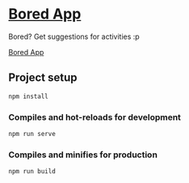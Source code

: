 # [Bored App](http://mubaidr.js.org/bored-app/)

Bored? Get suggestions for activities :p

[Bored App](http://mubaidr.js.org/bored-app/)

## Project setup

```bash
npm install
```

### Compiles and hot-reloads for development

```bash
npm run serve
```

### Compiles and minifies for production

```bash
npm run build
```

